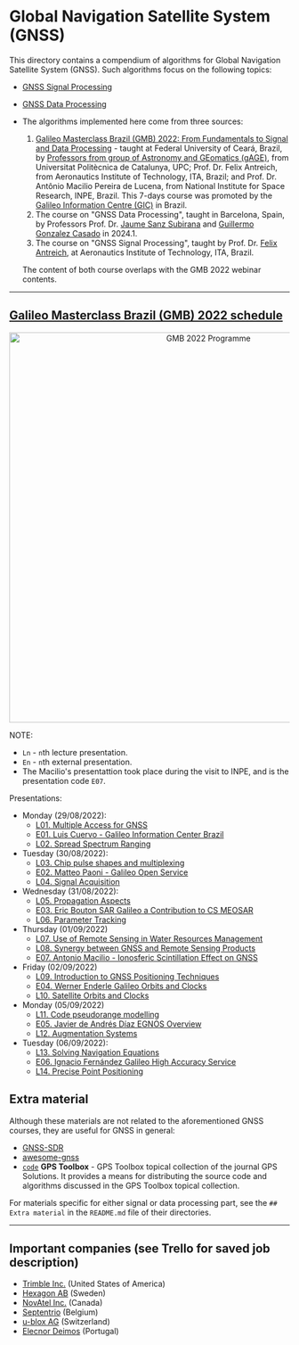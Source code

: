 # Global Navigation Satellite System (GNSS)

This directory contains a compendium of algorithms for Global Navigation Satellite System (GNSS). Such algorithms focus on the following topics:
- [GNSS Signal Processing](gnss_signal_processing)
- [GNSS Data Processing](gnss_data_processing)

- The algorithms implemented here come from three sources:
   1. [Galileo Masterclass Brazil (GMB) 2022: ​​​​​​From Fundamentals to Signal and Data Processing][2] - taught at Federal University of Ceará, Brazil, by [Professors from group of Astronomy and GEomatics (gAGE)][1], from Universitat Politècnica de Catalunya, UPC; Prof. Dr. Felix Antreich, from Aeronautics Institute of Technology, ITA, Brazil; and Prof. Dr. Antônio Macilio Pereira de Lucena, from National Institute for Space Research, INPE, Brazil. This 7-days course was promoted by the [Galileo Information Centre (GIC)] in Brazil.
  2. The course on "GNSS Data Processing", taught in Barcelona, Spain, by Professors Prof. Dr. [Jaume Sanz Subirana] and [Guillermo Gonzalez Casado] in 2024.1.
  3. The course on "GNSS Signal Processing", taught by Prof. Dr. [Felix Antreich], at Aeronautics Institute of Technology, ITA, Brazil.
  
  The content of both course overlaps with the GMB 2022 webinar contents.

[1]: https://gage.upc.edu/en/personnel/permanent-staff
[2]: https://gage.upc.edu/en/learning-materials/library/gnss-webinars/gic-masterclass-brazil-2022
[Galileo Information Centre (GIC)]: https://gage.upc.edu/en/projects/gage-upc/gic-brazil
[Jaume Sanz Subirana]: https://gage.upc.edu/en/personnel/permanent-staff/jaume.sanz
[Guillermo Gonzalez Casado]: https://gage.upc.edu/en/personnel/permanent-staff/dr-guillermo-gonzalez-casado
[Felix Antreich]: https://ieeexplore.ieee.org/author/37394570200

---

## [Galileo Masterclass Brazil (GMB) 2022 schedule][2]

<p align="center">
  <img src="https://github.com/tapyu/algorithms/assets/22801918/b156f4a7-8b95-4609-8f45-e469fa535eeb" height="700pt" alt="GMB 2022 Programme"/>
</p>


NOTE:
- `Ln` - `n`th lecture presentation.
- `En` - `n`th external presentation.
- The Macilio's presentattion took place during the visit to INPE, and is the presentation code `E07`.

Presentations:
- Monday (29/08/2022):
  - [L01. Multiple Access for GNSS](https://www.youtube.com/watch?v=0ZIiCHdp_TM)
  - [E01. Luis Cuervo - Galileo Information Center Brazil](https://www.youtube.com/watch?v=T219oKb-cQE)
  - [L02. Spread Spectrum Ranging](https://www.youtube.com/watch?v=8sHFMIfiLn8)
- Tuesday (30/08/2022):
  - [L03. Chip pulse shapes and multiplexing](https://www.youtube.com/watch?v=nwR4UFRsr6o)
  - [E02. Matteo Paoni - Galileo Open Service](https://www.youtube.com/watch?v=lw_yj98kp40)
  - [L04. Signal Acquisition](https://www.youtube.com/watch?v=EbbIAJiTG7o)
- Wednesday (31/08/2022):
  - [L05. Propagation Aspects](https://www.youtube.com/watch?v=cjethAsFjgU)
  - [E03. Eric Bouton SAR Galileo a Contribution to CS MEOSAR](https://www.youtube.com/watch?v=PLf_iOxKINk)
  - [L06. Parameter Tracking](https://www.youtube.com/watch?v=VzqzUR2ehSQ)
- Thursday (01/09/2022)
  - [L07. Use of Remote Sensing in Water Resources Management](https://www.youtube.com/watch?v=LWxYjfW971o)
  - [L08. Synergy between GNSS and Remote Sensing Products](https://www.youtube.com/watch?v=ui4-17cNIDw)
  - [E07. Antonio Macilio - Ionosferic Scintillation Effect on GNSS](https://www.youtube.com/watch?v=NZngqyOBPUQ)
- Friday (02/09/2022)
  - [L09. Introduction to GNSS Positioning Techniques](https://www.youtube.com/watch?v=_v1SruojROk)
  - [E04. Werner Enderle Galileo Orbits and Clocks](https://www.youtube.com/watch?v=QPskRHeOOj4)
  - [L10. Satellite Orbits and Clocks](https://www.youtube.com/watch?v=T0Is6bkwGSk)
- Monday (05/09/2022)
  - [L11. Code pseudorange modelling](https://www.youtube.com/watch?v=VG4EgPYViB0)
  - [E05. Javier de Andrés Díaz EGNOS Overview](https://www.youtube.com/watch?v=lPNJy_uzU_M)
  - [L12. Augmentation Systems](https://www.youtube.com/watch?v=pYFFfbxO5ko)
- Tuesday (06/09/2022):
  - [L13. Solving Navigation Equations](https://www.youtube.com/watch?v=Nh2gSxoWLLE)
  - [E06. Ignacio Fernández Galileo High Accuracy Service](https://www.youtube.com/watch?v=Q6RFvlMzZJM)
  - [L14. Precise Point Positioning](https://www.youtube.com/watch?v=BF1VBCxtfVw)

## Extra material

Although these materials are not related to the aforementioned GNSS courses, they are useful for GNSS in general:

- [GNSS-SDR]
- [awesome-gnss]
- [`code`](https://geodesy.noaa.gov/gps-toolbox/) **GPS Toolbox** - GPS Toolbox topical collection of the journal GPS Solutions. It provides a means for distributing the source code and algorithms discussed in the GPS Toolbox topical collection.

For materials specific for either signal or data processing part, see the `## Extra material` in the `README.md` file of their directories.

[awesome-gnss]: https://github.com/barbeau/awesome-gnss
[GNSS-SDR]: https://gnss-sdr.org/
[GPS Toolbox]: https://geodesy.noaa.gov/gps-toolbox/


---

## Important companies (see Trello for saved job description)

- [Trimble Inc.] (United States of America)
- [Hexagon AB] (Sweden)
- [NovAtel Inc.] (Canada)
- [Septentrio] (Belgium)
- [u-blox AG] (Switzerland)
- [Elecnor Deimos] (Portugal)

[Trimble Inc.]: https://www.trimble.com/en
[Hexagon AB]: https://hexagon.com/
[NovAtel Inc.]: https://novatel.com/
[Septentrio]: https://www.septentrio.com/en
[u-blox AG]: https://www.u-blox.com/en
[Elecnor Deimos]: https://elecnor-deimos.com/
